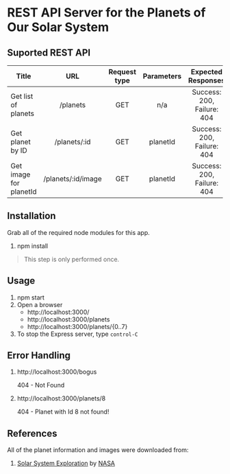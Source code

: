 # REST API Server for the Planets of Our Solar System

## Suported REST API

| Title                  | URL                | Request type | Parameters | Expected Responses         |
|------------------------|:------------------:|:------------:|:----------:|:--------------------------:|
| Get list of planets    | /planets           | GET          | n/a        | Success: 200, Failure: 404 |
| Get planet by ID       | /planets/:id       | GET          | planetId   | Success: 200, Failure: 404 |
| Get image for planetId | /planets/:id/image | GET          | planetId   | Success: 200, Failure: 404 |

## Installation
Grab all of the required node modules for this app.
1. npm install

> This step is only performed once.

## Usage
1. npm start
2. Open a browser
   * http://localhost:3000/
   * http://localhost:3000/planets
   * http://localhost:3000/planets/{0..7}
3. To stop the Express server, type `control-C`

## Error Handling
1. http://localhost:3000/bogus

   404 - Not Found

2. http://localhost:3000/planets/8

   404 - Planet with Id 8 not found!

## References
All of the planet information and images were downloaded from:
1. [Solar System Exploration](http://solarsystem.nasa.gov/planets/) by [NASA](http://http://www.nasa.gov/)


